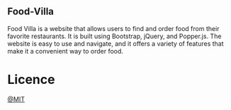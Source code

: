 ## Food-Villa

<p> Food Villa is a website that allows users to find and order food from their favorite restaurants. It is built using Bootstrap, jQuery, and Popper.js. The website is easy to use and navigate, and it offers a variety of features that make it a convenient way to order food.</p>


# Licence

<p> <a href="https://github.com/Chetan-Raut/Food-Villa/blob/cc924de551d101ccf0265f79d47b31cddc40624a/LICENSE">@MIT</a></p>
